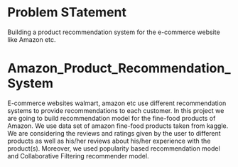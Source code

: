 # Problem STatement
Building a product recommendation system for the e-commerce website like Amazon etc.

# Amazon_Product_Recommendation_System

E-commerce websites walmart, amazon etc use different recommendation systems to provide recommendations to each customer. In this project we are going to build recommendation model for the fine-food products of Amazon. We use data set of amazon fine-food products taken from kaggle. We are considering the reviews and ratings given by the user to different products as well as his/her reviews about his/her experience with the product(s). Moreover, we used popularity based recommendation model and Collaborative Filtering recommender model.
